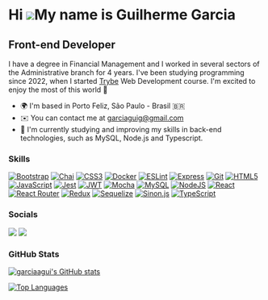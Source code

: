 Hi ![](https://user-images.githubusercontent.com/18350557/176309783-0785949b-9127-417c-8b55-ab5a4333674e.gif)My name is Guilherme Garcia
========================================================================================================================================

Front-end Developer
-------------------

I have a degree in Financial Management and I worked in several sectors of the Administrative branch for 4 years. I've been studying programming since 2022, when I started [Trybe](https://www.betrybe.com/) Web Development course. I'm excited to enjoy the most of this world 🤩

* 🌍  I'm based in Porto Feliz, São Paulo - Brasil 🇧🇷
* ✉️  You can contact me at [garciaguig@gmail.com](mailto:garciaguig@gmail.com)
* 🧠  I'm currently studying and improving my skills in back-end technologies, such as MySQL, Node.js and Typescript.

### Skills

<p align="left">
<a href="https://getbootstrap.com/" target="_blank" rel="noreferrer"><img src="https://img.shields.io/badge/Bootstrap-2E3251?style=for-the-badge&logo=bootstrap&logoColor=white" alt="Bootstrap" /></a>
<a href="https://www.chaijs.com/" target="_blank" rel="noreferrer"><img src="https://img.shields.io/badge/chai.js-2E3251?style=for-the-badge&logo=chai&logoColor=white" alt="Chai" /></a>
<a href="https://www.w3.org/TR/CSS/#css" target="_blank" rel="noreferrer"><img src="https://img.shields.io/badge/CSS3-2E3251?style=for-the-badge&logo=css3&logoColor=white" alt="CSS3" /></a>
<a href="https://www.docker.com/" target="_blank" rel="noreferrer"><img src="https://img.shields.io/badge/Docker-2E3251?style=for-the-badge&logo=docker&logoColor=white" alt="Docker" /></a>
<a href="https://eslint.org/" target="_blank" rel="noreferrer"><img src="https://img.shields.io/badge/eslint-2E3251?style=for-the-badge&logo=eslint&logoColor=white" alt="ESLint" /></a>
<a href="https://expressjs.com/" target="_blank" rel="noreferrer"><img src="https://img.shields.io/badge/Express.js-2E3251?style=for-the-badge&logo=express&logoColor=white" alt="Express" /></a>
<a href="https://git-scm.com/" target="_blank" rel="noreferrer"><img src="https://img.shields.io/badge/Git-2E3251?style=for-the-badge&logo=git&logoColor=white" alt="Git" /></a>
<a href="https://developer.mozilla.org/en-US/docs/Glossary/HTML5" target="_blank" rel="noreferrer"><img src="https://img.shields.io/badge/HTML5-2E3251?style=for-the-badge&logo=html5&logoColor=white" alt="HTML5" /></a>
<a href="https://developer.mozilla.org/en-US/docs/Web/JavaScript" target="_blank" rel="noreferrer"><img src="https://img.shields.io/badge/JavaScript-2E3251?style=for-the-badge&logo=javascript&logoColor=white" alt="JavaScript" /></a>
<a href="https://jestjs.io/" target="_blank" rel="noreferrer"><img src="https://img.shields.io/badge/Jest-2E3251?style=for-the-badge&logo=jest&logoColor=white" alt="Jest" /></a>
<a href="https://jwt.io/" target="_blank" rel="noreferrer"><img src="https://img.shields.io/badge/JWT-2E3251?style=for-the-badge&logo=JSON%20web%20tokens&logoColor=white" alt="JWT" /></a>
<a href="https://mochajs.org/" target="_blank" rel="noreferrer"><img src="https://img.shields.io/badge/Mocha-2E3251?style=for-the-badge&logo=Mocha&logoColor=white" alt="Mocha" /></a>
<a href="https://www.mysql.com/" target="_blank" rel="noreferrer"><img src="https://img.shields.io/badge/MySQL-2E3251?style=for-the-badge&logo=mysql&logoColor=white" alt="MySQL" /></a>
<a href="https://nodejs.org/en/" target="_blank" rel="noreferrer"><img src="https://img.shields.io/badge/Node.js-2e3251?style=for-the-badge&logo=nodedotjs&logoColor=white" alt="NodeJS" /></a>
<a href="https://reactjs.org/" target="_blank" rel="noreferrer"><img src="https://img.shields.io/badge/React-2E3251?style=for-the-badge&logo=react&logoColor=white" alt="React" /></a>
<a href="https://reactrouter.com/en/main" target="_blank" rel="noreferrer"><img src="https://img.shields.io/badge/React_Router-2E3251?style=for-the-badge&logo=react-router&logoColor=white" alt="React Router" /></a>
<a href="https://redux.js.org/" target="_blank" rel="noreferrer"><img src="https://img.shields.io/badge/Redux-2E3251?style=for-the-badge&logo=redux&logoColor=white" alt="Redux" /></a>
<a href="https://sequelize.org/" target="_blank" rel="noreferrer"><img src="https://img.shields.io/badge/Sequelize-2E3251?style=for-the-badge&logo=Sequelize&logoColor=white" alt="Sequelize" /></a>
<a href="https://sinonjs.org/" target="_blank" rel="noreferrer"><img src="https://img.shields.io/badge/sinon.js-2E3251?style=for-the-badge&logo=sinon" alt="Sinon.js" /></a>
<a href="https://www.typescriptlang.org/" target="_blank" rel="noreferrer"><img src="https://img.shields.io/badge/TypeScript-2E3251?style=for-the-badge&logo=typescript&logoColor=white" alt="TypeScript" /></a>
</p>


### Socials

<p align="left">
<a href="https://www.github.com/garciaagui" target="_blank" rel="noreferrer"><img src="https://img.shields.io/badge/GitHub-2E3251?style=for-the-badge&logo=github&logoColor=white"/></a>
<a href="https://www.linkedin.com/in/garciaagui/" target="_blank" rel="noreferrer"><img src="https://img.shields.io/badge/LinkedIn-2E3251?style=for-the-badge&logo=linkedin&logoColor=white"/></a>
</p>

### GitHub Stats

<a href="http://www.github.com/garciaagui"><img src="https://github-readme-stats-drab-nine.vercel.app/api?username=garciaagui&show_icons=true&hide=&count_private=true&title_color=6366f1&text_color=ffffff&icon_color=6366f1&bg_color=90,22272E,2E3251&hide_border=true" alt="garciaagui's GitHub stats" /></a>

<a href="https://github.com/garciaagui" align="left"><img src="https://github-readme-stats-drab-nine.vercel.app/api/top-langs/?username=garciaagui&langs_count=10&title_color=6366f1&text_color=ffffff&icon_color=6366f1&bg_color=90,22272E,2E3251&hide_border=true&locale=en&custom_title=Top%20%Languages&layout=compact" alt="Top Languages" /></a>
